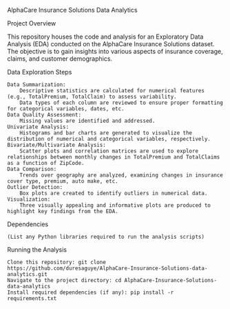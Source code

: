 AlphaCare Insurance Solutions Data Analytics

Project Overview

This repository houses the code and analysis for an Exploratory Data Analysis (EDA) conducted on the AlphaCare Insurance Solutions dataset. The objective is to gain insights into various aspects of insurance coverage, claims, and customer demographics.

Data Exploration Steps

    Data Summarization:
        Descriptive statistics are calculated for numerical features (e.g., TotalPremium, TotalClaim) to assess variability.
        Data types of each column are reviewed to ensure proper formatting for categorical variables, dates, etc.
    Data Quality Assessment:
        Missing values are identified and addressed.
    Univariate Analysis:
        Histograms and bar charts are generated to visualize the distribution of numerical and categorical variables, respectively.
    Bivariate/Multivariate Analysis:
        Scatter plots and correlation matrices are used to explore relationships between monthly changes in TotalPremium and TotalClaims as a function of ZipCode.
    Data Comparison:
        Trends over geography are analyzed, examining changes in insurance cover type, premium, auto make, etc.
    Outlier Detection:
        Box plots are created to identify outliers in numerical data.
    Visualization:
        Three visually appealing and informative plots are produced to highlight key findings from the EDA.



Dependencies

    (List any Python libraries required to run the analysis scripts)

Running the Analysis

    Clone this repository: git clone https://github.com/duresaguye/AlphaCare-Insurance-Solutions-data-analytics.git
    Navigate to the project directory: cd AlphaCare-Insurance-Solutions-data-analytics
    Install required dependencies (if any): pip install -r requirements.txt
 

